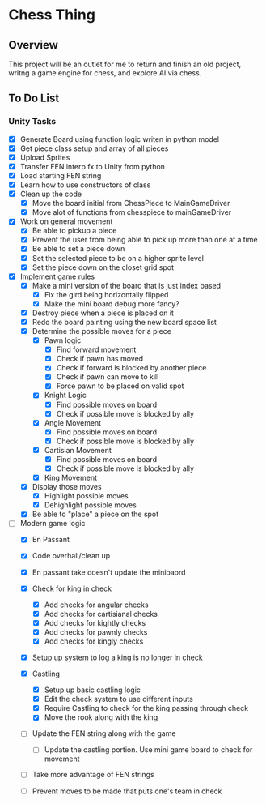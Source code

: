 # Chess Thing

## Overview

This project will be an outlet for me to return and finish an old project, writng a game engine for chess, and explore AI via chess.

## To Do List

### Unity Tasks
- [x] Generate Board using function logic writen in python model
- [x] Get piece class setup and array of all pieces
- [x] Upload Sprites
- [x] Transfer FEN interp fx to Unity from python
- [x] Load starting FEN string
- [x] Learn how to use constructors of class
- [x] Clean up the code
  - [x] Move the board initial from ChessPiece to MainGameDriver
  - [x] Move alot of functions from chesspiece to mainGameDriver
- [x] Work on general movement
  - [x] Be able to pickup a piece
  - [x] Prevent the user from being able to pick up more than one at a time
  - [x] Be able to set a piece down
  - [x] Set the selected piece to be on a higher sprite level
  - [x] Set the piece down on the closet grid spot
- [x] Implement game rules
  - [x] Make a mini version of the board that is just index based
    - [x] Fix the gird being horizontally flipped
    - [x] Make the mini board debug more fancy?
  - [x] Destroy piece when a piece is placed on it
  - [x] Redo the board painting using the new board space list
  - [x] Determine the possible moves for a piece
    - [x] Pawn logic
      - [x] Find forward movement
      - [x] Check if pawn has moved
      - [x] Check if forward is blocked by another piece
      - [x] Check if pawn can move to kill
      - [x] Force pawn to be placed on valid spot
    - [x] Knight Logic
      - [x] Find possible moves on board
      - [x] Check if possible move is blocked by ally
    - [x] Angle Movement
      - [x] Find possible moves on board
      - [x] Check if possible move is blocked by ally
    - [x] Cartisian Movement
      - [x] Find possible moves on board
      - [x] Check if possible move is blocked by ally
    - [x] King Movement
  - [x] Display those moves
    - [x] Highlight possible moves
    - [x] Dehighlight possible moves 
  - [x] Be able to "place" a piece on the spot
- [ ] Modern game logic
  - [x] En Passant
  - [x] Code overhall/clean up
  - [x] En passant take doesn't update the minibaord
  - [x] Check for king in check
    - [x] Add checks for angular checks
    - [x] Add checks for cartisianal checks
    - [x] Add checks for kightly checks
    - [x] Add checks for pawnly checks
    - [x] Add checks for kingly checks
  - [x] Setup up system to log a king is no longer in check
  - [x] Castling
    - [x] Setup up basic castling logic
    - [x] Edit the check system to use different inputs
    - [x] Require Castling to check for the king passing through check
    - [x] Move the rook along with the king
  - [ ] Update the FEN string along with the game
    - [ ] Update the castling portion. Use mini game board to check for movement
  - [ ] Take more advantage of FEN strings
  - [ ] Prevent moves to be made that puts one's team in check
    

